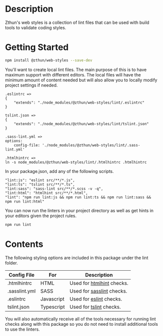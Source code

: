 Description
===

Zthun's web styles is a collection of lint files that can be used with build tools to validate coding styles.

Getting Started
===

```sh
npm install @zthun/web-styles --save-dev
```

You'll want to create local lint files.  The main purpose of this is to have maximum support with different editors.  The local files will have the minimum amount of content needed but will also allow you to locally modify project settings if needed.

```
.eslintrc =>
{
    "extends": "./node_modules/@zthun/web-styles/lint/.eslintrc"
}

tslint.json => 
{
    "extends": "./node_modules/@zthun/web-styles/lint/tslint.json"
}

.sass-lint.yml => 
options: 
    config-file: './node_modules/@zthun/web-styles/lint/.sass-lint.yml'

.htmlhintrc =>
ln -s node_modules/@zthun/web-styles/lint/.htmlhintrc .htmlhintrc
```

In your package.json, add any of the following scripts.

```
"lint:js": "eslint src/**/*.js",
"lint:ts": "tslint src/**/*.ts",
"lint:sass": "sass-lint src/**/*.scss -v -q",
"lint:html": "htmlhint src/**/*.html",
"lint": "npm run lint:js && npm run lint:ts && npm run lint:sass && npm run lint:html"
```

You can now run the linters in your project directory as well as get hints in your editors given the project rules.

```sh
npm run lint
```

Contents
===
The following styling options are included in this package under the lint folder.

|Config File|For|Description|
|-----------|---|-----------|
|.htmlhintrc|HTML|Used for [htmlhint](http://htmlhint.com/) checks.|
|.sasslint.yml|SASS|Used for [sasslint](https://github.com/sasstools/sass-lint) checks.|
|.eslintrc|Javascript|Used for [eslint](http://eslint.org/) checks.|
|tslint.json|Typescript|Used for [tslint](https://palantir.github.io/tslint/) checks.|

You will also automatically receive all of the tools necessary for running lint checks along with this package so you do not need to install additional tools to use the linters.
